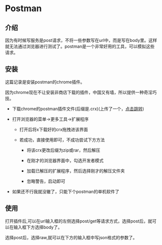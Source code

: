 # Postman 
## 介绍
因为有时候写服务是post请求，不将一些参数写在url中，而是写在body里。这样就无法通过浏览器进行测试了。postman是一个非常好用的工具，可以模拟这些请求。

## 安装
这篇记录是安装postman的chrome插件。

因为chrome现在不让安装非商店下载的插件，中国又有墙，所以提供一种奇淫巧技。

- 下载chrome的postman插件文件(后缀是.crx)(上传了一个，[点击跳转](/Skill/Utils))

- 打开浏览器的菜单->更多工具->扩展程序

    - 打开后将x下载好的crx拖拽进该界面

    - 若成功，直接使用即可，不成功尝试下方方法

        - 将该crx更改后缀为zip或rar，然后解压

        - 在刚才的浏览器界面中，勾选开发者模式

        - 加载已解压的扩展程序，然后选择刚才的解压文件夹
        
        - 忽略警告，启动即可

- 如果还不行我就没辙了，只能下个postman的单机软件了

## 使用
打开插件后,可以在url输入框的左侧选择post/get等请求方式，选择post后，就可以在输入框下方选择body了。

选择post后，选择raw,就可以在下方的输入框中写json格式的参数了。
